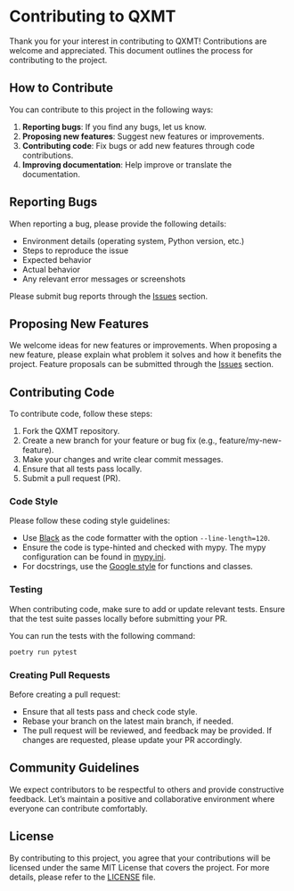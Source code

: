 # Contributing to QXMT
Thank you for your interest in contributing to QXMT! Contributions are welcome and appreciated. This document outlines the process for contributing to the project.

## How to Contribute
You can contribute to this project in the following ways:

1. **Reporting bugs**: If you find any bugs, let us know.
2. **Proposing new features**: Suggest new features or improvements.
3. **Contributing code**: Fix bugs or add new features through code contributions.
4. **Improving documentation**: Help improve or translate the documentation.

## Reporting Bugs
When reporting a bug, please provide the following details:

- Environment details (operating system, Python version, etc.)
- Steps to reproduce the issue
- Expected behavior
- Actual behavior
- Any relevant error messages or screenshots

Please submit bug reports through the [Issues](https://github.com/Qyusu/qxmt/issues) section.

## Proposing New Features
We welcome ideas for new features or improvements. When proposing a new feature, please explain what problem it solves and how it benefits the project. Feature proposals can be submitted through the [Issues](https://github.com/Qyusu/qxmt/issues) section.

## Contributing Code
To contribute code, follow these steps:

1. Fork the QXMT repository.
2. Create a new branch for your feature or bug fix (e.g., feature/my-new-feature).
3. Make your changes and write clear commit messages.
4. Ensure that all tests pass locally.
5. Submit a pull request (PR).

### Code Style
Please follow these coding style guidelines:

- Use [Black](https://github.com/psf/black) as the code formatter with the option `--line-length=120`.
- Ensure the code is type-hinted and checked with mypy. The mypy configuration can be found in [mypy.ini](./mypy.ini).
- For docstrings, use the [Google style](https://google.github.io/styleguide/pyguide.html#38-comments-and-docstrings) for functions and classes.

### Testing
When contributing code, make sure to add or update relevant tests. Ensure that the test suite passes locally before submitting your PR.

You can run the tests with the following command:
``` bash
poetry run pytest
```

### Creating Pull Requests
Before creating a pull request:

- Ensure that all tests pass and check code style.
- Rebase your branch on the latest main branch, if needed.
- The pull request will be reviewed, and feedback may be provided. If changes are requested, please update your PR accordingly.

## Community Guidelines
We expect contributors to be respectful to others and provide constructive feedback. Let’s maintain a positive and collaborative environment where everyone can contribute comfortably.

## License
By contributing to this project, you agree that your contributions will be licensed under the same MIT License that covers the project. For more details, please refer to the [LICENSE](./LICENSE) file.

